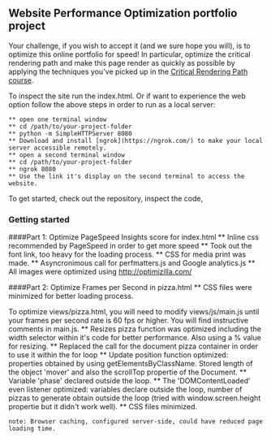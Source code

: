 ## Website Performance Optimization portfolio project

Your challenge, if you wish to accept it (and we sure hope you will), is to optimize this online portfolio for speed! In particular, optimize the critical rendering path and make this page render as quickly as possible by applying the techniques you've picked up in the [Critical Rendering Path course](https://www.udacity.com/course/ud884).

To inspect the site run the index.html.  Or if want to experience the web option follow the above steps in order to run as a local server:

	** open one terminal window 
	** cd /path/to/your-project-folder
	** python -m SimpleHTTPServer 8080
	** Download and install [ngrok](https://ngrok.com/) to make your local server accessible remotely.
    ** open a second terminal window
    ** cd /path/to/your-project-folder
    ** ngrok 8080
    ** Use the link it's display on the second terminal to access the website.

To get started, check out the repository, inspect the code,

### Getting started

####Part 1: Optimize PageSpeed Insights score for index.html
	** Inline css recommended by PageSpeed in order to get more speed
	** Took out the font link, too heavy for the loading process.
	** CSS for media print was made.
	** Asyncronimous call for perfmatters.js and Google analytics.js 
	** All images were optimized using http://optimizilla.com/


####Part 2: Optimize Frames per Second in pizza.html
	** CSS files were minimized for better loading process.

To optimize views/pizza.html, you will need to modify views/js/main.js until your frames per second rate is 60 fps or higher. You will find instructive comments in main.js. 
	** Resizes pizza function was optimized including the width selector within it's code for better performance.  Also using a % value for resizing.
	** Replaced the call for the document pizza container in order to use it within the for loop
	** Update position function optimized:  properties obtained by using getElementsByClassName.  Stored length of the object 'mover' and also the scrollTop propertie of the Document.
	** Variable 'phase' declared outside the loop.
	** The 'DOMContentLoaded' even listener optimized: variables declare outside the loop, number of pizzas to generate obtain outside the loop (tried with window.screen.height propertie but it didn't work well).
	** CSS files minimized.



	note: Browser caching, configured server-side, could have reduced page loading time.


